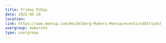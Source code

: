```yaml
---
title: Friday PiDay
date: 2022-05-20
location: 
link: https://www.meetup.com/Heidelberg-Makers-Meetup/events/wdbltsydchbbc/
usergroup: makershd
type: usergroup
---
```

